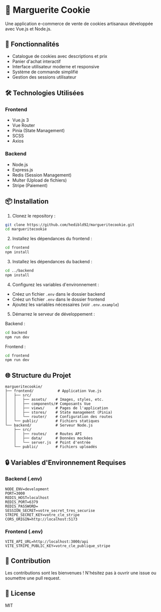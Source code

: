 # 🍪 Marguerite Cookie

Une application e-commerce de vente de cookies artisanaux développée avec Vue.js et Node.js.

## 🚀 Fonctionnalités

- Catalogue de cookies avec descriptions et prix
- Panier d'achat interactif
- Interface utilisateur moderne et responsive
- Système de commande simplifié
- Gestion des sessions utilisateur

## 🛠 Technologies Utilisées

### Frontend
- Vue.js 3
- Vue Router
- Pinia (State Management)
- SCSS
- Axios

### Backend
- Node.js
- Express.js
- Redis (Session Management)
- Multer (Upload de fichiers)
- Stripe (Paiement)

## 📦 Installation

1. Clonez le repository :
```bash
git clone https://github.com/hedibld92/margueritecookie.git
cd margueritecookie
```

2. Installez les dépendances du frontend :
```bash
cd frontend
npm install
```

3. Installez les dépendances du backend :
```bash
cd ../backend
npm install
```

4. Configurez les variables d'environnement :
- Créez un fichier `.env` dans le dossier backend
- Créez un fichier `.env` dans le dossier frontend
- Ajoutez les variables nécessaires (voir `.env.example`)

5. Démarrez le serveur de développement :

Backend :
```bash
cd backend
npm run dev
```

Frontend :
```bash
cd frontend
npm run dev
```

## 🌐 Structure du Projet

```
margueritecookie/
├── frontend/           # Application Vue.js
│   ├── src/
│   │   ├── assets/    # Images, styles, etc.
│   │   ├── components/# Composants Vue
│   │   ├── views/     # Pages de l'application
│   │   ├── stores/    # State management (Pinia)
│   │   └── router/    # Configuration des routes
│   └── public/        # Fichiers statiques
└── backend/           # Serveur Node.js
    ├── src/
    │   ├── routes/    # Routes API
    │   ├── data/      # Données mockées
    │   └── server.js  # Point d'entrée
    └── public/        # Fichiers uploadés
```

## 🔒 Variables d'Environnement Requises

### Backend (.env)
```
NODE_ENV=development
PORT=3000
REDIS_HOST=localhost
REDIS_PORT=6379
REDIS_PASSWORD=
SESSION_SECRET=votre_secret_tres_securise
STRIPE_SECRET_KEY=votre_cle_stripe
CORS_ORIGIN=http://localhost:5173
```

### Frontend (.env)
```
VITE_API_URL=http://localhost:3000/api
VITE_STRIPE_PUBLIC_KEY=votre_cle_publique_stripe
```

## 👥 Contribution

Les contributions sont les bienvenues ! N'hésitez pas à ouvrir une issue ou soumettre une pull request.

## 📝 License

MIT 
